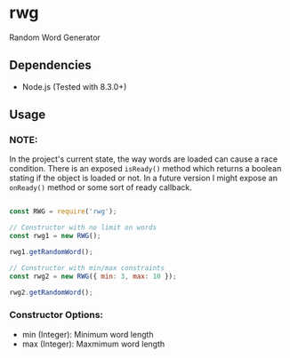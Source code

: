# rwg

Random Word Generator

## Dependencies

- Node.js (Tested with 8.3.0+)

## Usage

### NOTE:

In the project's current state, the way words are loaded can cause a race condition. There is an exposed `isReady()` method
which returns a boolean stating if the object is loaded or not. In a future version I might expose an `onReady()` method or some sort
of ready callback.

```js

const RWG = require('rwg');

// Constructor with no limit on words
const rwg1 = new RWG();

rwg1.getRandomWord();

// Constructor with min/max constraints
const rwg2 = new RWG({ min: 3, max: 10 });

rwg2.getRandomWord();

```

### Constructor Options:

- min (Integer): Minimum word length
- max (Integer): Maxmimum word length
